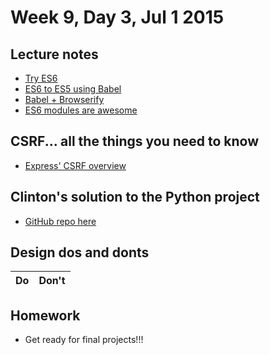 # Week 9, Day 3, Jul 1 2015

## Lecture notes

- [Try ES6](http://www.es6fiddle.net/)
- [ES6 to ES5 using Babel](https://babeljs.io/)
- [Babel + Browserify](https://github.com/babel/babelify)
- [ES6 modules are awesome](http://www.2ality.com/2014/09/es6-modules-final.html)

## CSRF... all the things you need to know

- [Express' CSRF overview](https://github.com/pillarjs/understanding-csrf)

## Clinton's solution to the Python project
 
- [GitHub repo here](https://github.com/tiyd-python-2015-05/eager-viper)

## Design dos and donts

Do | Don't
--- | ---


## Homework

- Get ready for final projects!!!